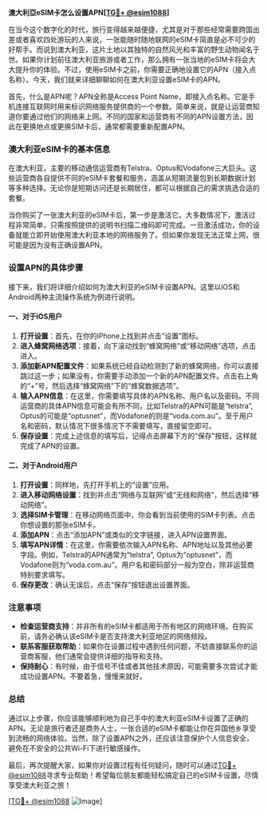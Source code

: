 **澳大利亞eSIM卡怎么设置APN[[TG💪+ @esim1088](https://t.me/s/esim1088)]**

在当今这个数字化的时代，旅行变得越来越便捷，尤其是对于那些经常需要跨国出差或者喜欢四处游玩的人来说，一张能随时随地联网的eSIM卡简直是必不可少的好帮手。而说到澳大利亚，这片土地以其独特的自然风光和丰富的野生动物闻名于世。如果你计划前往澳大利亚旅游或者工作，那么拥有一张当地的eSIM卡将会大大提升你的体验。不过，使用eSIM卡之前，你需要正确地设置它的APN（接入点名称）。今天，我们就来详细聊聊如何在澳大利亚设置eSIM卡的APN。

首先，什么是APN呢？APN全称是Access Point Name，即接入点名称。它是手机连接互联网时用来标识网络服务提供商的一个参数。简单来说，就是让运营商知道你要通过他们的网络来上网。不同的国家和运营商有不同的APN设置方法，因此在更换地点或更换SIM卡后，通常都需要重新配置APN。

### **澳大利亚eSIM卡的基本信息**

在澳大利亚，主要的移动通信运营商有Telstra、Optus和Vodafone三大巨头。这些运营商各自提供不同的eSIM卡套餐和服务，涵盖从短期流量包到长期数据计划等多种选择。无论你是短期访问还是长期居住，都可以根据自己的需求挑选合适的套餐。

当你购买了一张澳大利亚的eSIM卡后，第一步是激活它。大多数情况下，激活过程非常简单，只需按照提供的说明书扫描二维码即可完成。一旦激活成功，你的设备就能立即开始使用澳大利亚本地的网络服务了。但如果你发现无法正常上网，很可能是因为没有正确设置APN。

### **设置APN的具体步骤**

接下来，我们将详细介绍如何为澳大利亚的eSIM卡设置APN。这里以iOS和Android两种主流操作系统为例进行说明。

#### **一、对于iOS用户**

1. **打开设置**：首先，在你的iPhone上找到并点击“设置”图标。
2. **进入蜂窝网络选项**：接着，向下滚动找到“蜂窝网络”或“移动网络”选项，点击进入。
3. **添加新APN配置文件**：如果系统已经自动检测到了新的蜂窝网络，你可以直接跳过这一步；如果没有，你需要手动添加一个新的APN配置文件。点击右上角的“+”号，然后选择“蜂窝网络”下的“蜂窝数据选项”。
4. **输入APN信息**：在这里，你需要填写具体的APN名称、用户名以及密码。不同运营商的具体APN信息可能会有所不同，比如Telstra的APN可能是“telstra”, Optus的可能是“optusnet”，而Vodafone的则是“voda.com.au”。至于用户名和密码，默认情况下很多情况下不需要填写，直接留空即可。
5. **保存设置**：完成上述信息的填写后，记得点击屏幕下方的“保存”按钮，这样就完成了APN的设置。

#### **二、对于Android用户**

1. **打开设置**：同样地，先打开手机上的“设置”应用。
2. **进入移动网络设置**：找到并点击“网络与互联网”或“无线和网络”，然后选择“移动网络”。
3. **选择SIM卡管理**：在移动网络页面中，你会看到当前使用的SIM卡列表。点击你想设置的那张eSIM卡。
4. **添加APN**：点击“添加APN”或类似的文字链接，进入APN设置界面。
5. **填写APN详情**：在这里，你需要依次输入APN名称、APN地址以及其他必要字段。例如，Telstra的APN通常为“telstra”, Optus为“optusnet”，而Vodafone则为“voda.com.au”。用户名和密码部分一般为空白，除非运营商特别要求填写。
6. **保存更改**：确认无误后，点击“保存”按钮退出设置界面。

### **注意事项**

- **检查运营商支持**：并非所有的eSIM卡都适用于所有地区的网络环境。在购买前，请务必确认该eSIM卡是否支持澳大利亚地区的网络频段。
- **联系客服获取帮助**：如果你在设置过程中遇到任何问题，不妨直接联系你的运营商客服，他们通常会提供详细的指导和支持。
- **保持耐心**：有时候，由于信号不佳或者其他技术原因，可能需要多次尝试才能成功设置APN。不要着急，慢慢来就好。

### **总结**

通过以上步骤，你应该能够顺利地为自己手中的澳大利亚eSIM卡设置了正确的APN。无论是旅行者还是商务人士，一张合适的eSIM卡都能让你在异国他乡享受到流畅的网络体验。当然，除了设置APN之外，还应该注意保护个人信息安全，避免在不安全的公共Wi-Fi下进行敏感操作。

最后，再次提醒大家，如果你对设置过程有任何疑问，随时可以通过[TG💪+ @esim1088](https://t.me/s/esim1088)寻求专业帮助！希望每位朋友都能轻松搞定自己的eSIM卡设置，尽情享受澳大利亚之旅！

[[TG💪+ @esim1088](https://t.me/s/esim1088) ![Image](https://i.postimg.cc/4NQfJmqS/Snipaste-2025-05-13-00-14-12.png)]